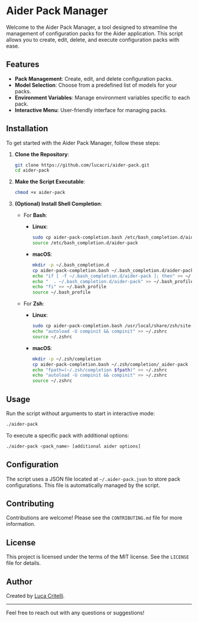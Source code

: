 # Aider Pack Manager

Welcome to the Aider Pack Manager, a tool designed to streamline the management of configuration packs for the Aider application. This script allows you to create, edit, delete, and execute configuration packs with ease.

## Features

- **Pack Management**: Create, edit, and delete configuration packs.
- **Model Selection**: Choose from a predefined list of models for your packs.
- **Environment Variables**: Manage environment variables specific to each pack.
- **Interactive Menu**: User-friendly interface for managing packs.

## Installation

To get started with the Aider Pack Manager, follow these steps:

1. **Clone the Repository**:

   ```bash
   git clone https://github.com/lucacri/aider-pack.git
   cd aider-pack
   ```

2. **Make the Script Executable**:

   ```bash
   chmod +x aider-pack
   ```

3. **(Optional) Install Shell Completion**:
   - For **Bash**:
     - **Linux**:

       ```bash
       sudo cp aider-pack-completion.bash /etc/bash_completion.d/aider-pack
       source /etc/bash_completion.d/aider-pack
       ```

     - **macOS**:

       ```bash
       mkdir -p ~/.bash_completion.d
       cp aider-pack-completion.bash ~/.bash_completion.d/aider-pack
       echo "if [ -f ~/.bash_completion.d/aider-pack ]; then" >> ~/.bash_profile
       echo "  . ~/.bash_completion.d/aider-pack" >> ~/.bash_profile
       echo "fi" >> ~/.bash_profile
       source ~/.bash_profile
       ```

   - For **Zsh**:
     - **Linux**:

       ```bash
       sudo cp aider-pack-completion.bash /usr/local/share/zsh/site-functions/_aider-pack
       echo "autoload -U compinit && compinit" >> ~/.zshrc
       source ~/.zshrc
       ```

     - **macOS**:

       ```bash
       mkdir -p ~/.zsh/completion
       cp aider-pack-completion.bash ~/.zsh/completion/_aider-pack
       echo "fpath=(~/.zsh/completion $fpath)" >> ~/.zshrc
       echo "autoload -U compinit && compinit" >> ~/.zshrc
       source ~/.zshrc
       ```

## Usage

Run the script without arguments to start in interactive mode:

```bash
./aider-pack
```

To execute a specific pack with additional options:

```bash
./aider-pack <pack_name> [additional aider options]
```

## Configuration

The script uses a JSON file located at `~/.aider-pack.json` to store pack configurations. This file is automatically managed by the script.

## Contributing

Contributions are welcome! Please see the `CONTRIBUTING.md` file for more information.

## License

This project is licensed under the terms of the MIT license. See the `LICENSE` file for details.

## Author

Created by [Luca Critelli](https://github.com/lucacri).

---

Feel free to reach out with any questions or suggestions!

